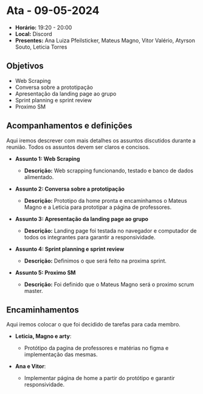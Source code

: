 # Ata - 09-05-2024

- **Horário:** 19:20 - 20:00
- **Local:** Discord
- **Presentes:** Ana Luiza Pfeilsticker, Mateus Magno, Vitor Valério, Atyrson Souto, Leticia Torres

## Objetivos
 
- Web Scraping
- Conversa sobre a prototipação
- Apresentação da landing page ao grupo
- Sprint planning e sprint review
- Proximo SM

## Acompanhamentos e definições

Aqui iremos descrever com mais detalhes os assuntos discutidos durante a reunião. Todos os assuntos devem ser claros e concisos.

- **Assunto 1: Web Scraping**
  - **Descrição:** Web scrapping funcionando, testado e banco de dados alimentado.

- **Assunto 2: Conversa sobre a prototipação**
  - **Descrição:** Prototipo da home pronta e encaminhamos o Mateus Magno e a Leticia para prototipar a página de professores.

- **Assunto 3: Apresentação da landing page ao grupo**
  - **Descrição:** Landing page foi testada no navegador e computador de todos os integrantes para garantir a responsividade.

- **Assunto 4: Sprint planning e sprint review**
  - **Descrição:** Definimos o que será feito na proxima sprint.
 
- **Assunto 5: Proximo SM**
  - **Descrição:** Foi definido que o Mateus Magno será o proximo scrum master.

## Encaminhamentos

Aqui iremos colocar o que foi decidido de tarefas para cada membro.

- **Leticia, Magno e arty**:
  - Protótipo da pagina de professores e matérias no figma e implementação das mesmas.

- **Ana e Vitor**:
  - Implementar página de home a partir do protótipo e garantir responsividade.
